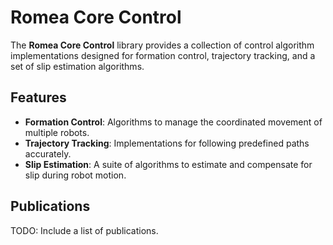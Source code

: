 # Romea Core Control

The **Romea Core Control** library provides a collection of control algorithm implementations designed for formation control, trajectory tracking, and a set of slip estimation algorithms.

## Features

- **Formation Control**: Algorithms to manage the coordinated movement of multiple robots.
- **Trajectory Tracking**: Implementations for following predefined paths accurately.
- **Slip Estimation**: A suite of algorithms to estimate and compensate for slip during robot motion.

## Publications

TODO: Include a list of publications.